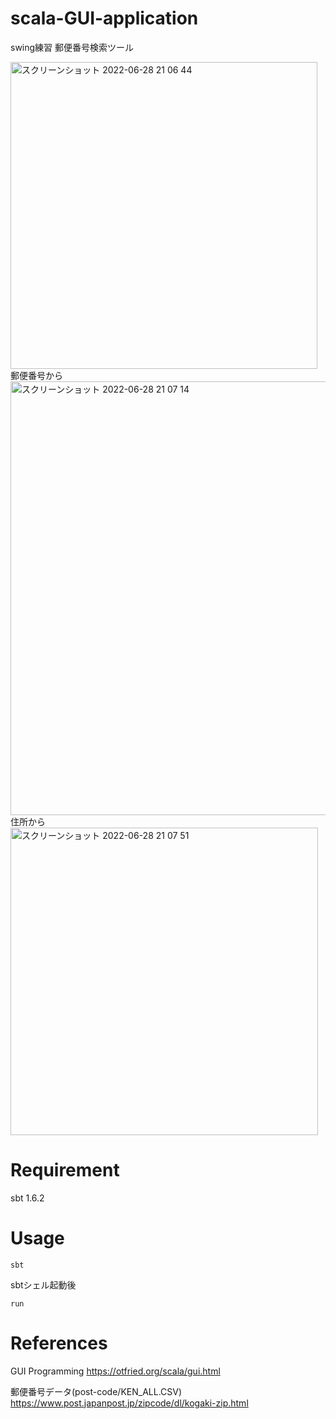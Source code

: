 # scala-GUI-application
swing練習 郵便番号検索ツール

<img width="491" alt="スクリーンショット 2022-06-28 21 06 44" src="https://user-images.githubusercontent.com/79429808/176174792-d02281b5-24b2-43fc-ba17-8139d791ec9b.png">
郵便番号から
<img width="694" alt="スクリーンショット 2022-06-28 21 07 14" src="https://user-images.githubusercontent.com/79429808/176174811-8a7a4c7f-5d6d-4436-bf72-49b4422704aa.png">
住所から
<img width="492" alt="スクリーンショット 2022-06-28 21 07 51" src="https://user-images.githubusercontent.com/79429808/176174830-42325e50-5035-48cd-91b0-3ad179659f25.png">

# Requirement
sbt 1.6.2

# Usage

```
sbt
```
sbtシェル起動後
```
run
```

# References
GUI Programming
https://otfried.org/scala/gui.html

郵便番号データ(post-code/KEN_ALL.CSV)
https://www.post.japanpost.jp/zipcode/dl/kogaki-zip.html
